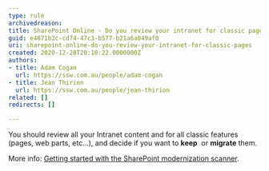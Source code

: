 ```yaml
---
type: rule
archivedreason: 
title: SharePoint Online - Do you review your intranet for classic pages?
guid: e4671b2c-cd74-47c3-b577-b21a6a049af0
uri: sharepoint-online-do-you-review-your-intranet-for-classic-pages
created: 2020-12-28T20:10:22.0000000Z
authors:
- title: Adam Cogan
  url: https://ssw.com.au/people/adam-cogan
- title: Jean Thirion
  url: https://ssw.com.au/people/jean-thirion
related: []
redirects: []

---
```


You should review all your Intranet content and for all classic features (pages, web parts, etc…), and decide if you want to  **keep**  or  **migrate** them.

<!--endintro-->

More info: [Getting started with the SharePoint modernization scanner](https&#58;//docs.microsoft.com/en-us/sharepoint/dev/transform/modernize-scanner).
